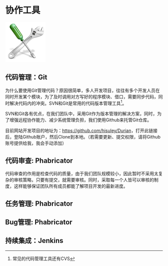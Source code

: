 # 协作工具
![Tool](../assets/tool.png)

## 代码管理：Git

为什么要使用Git管理代码？原因很简单，多人开发项目，往往有多个开发人员在同时开发某个模块，为了及时调用对方写好的程序模块、借口，需要同步代码，同时解决代码内的冲突。SVN和Git是常用的代码版本管理工具[^1]。

[^1]: 常见的代码管理工具还有CVS

SVN和Git各有优点，在我们团队中，采用Git作为版本管理的解决方案，同时，为了增强远程协作能力、减少系统管理负担，我们使用Github来托管Git仓库。

目前网站开发项目的地址为：<https://github.com/hisuley/Durian>，打开此链接后，登陆Github账户，然后Clone到本地。（若需要更新、提交权限，请将Github账号提供给我，我会手动添加）


## 代码审查: Phabricator

代码审查的作用是检查代码的质量，由于我们团队规模较小，因此暂时不采用太复杂的审核策略，只要有提交，就需要审核。同时，采取每一个人皆可以审核的制度，这样能够保证团队所有成员都能了解项目开发的最新进度。

## 任务管理: Phabricator



## Bug管理: Phabricator

## 持续集成：Jenkins
